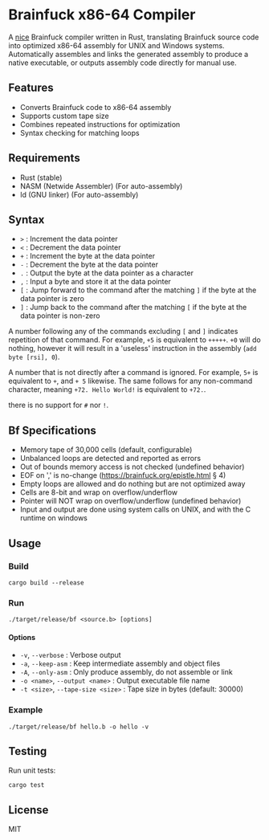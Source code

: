 # Brainfuck x86-64 Compiler
A [nice](http://www.muppetlabs.com/~breadbox/bf/standards.html) Brainfuck compiler written in Rust, translating Brainfuck source code into optimized x86-64 assembly for UNIX and Windows systems. Automatically assembles and links the generated assembly to produce a native executable, or outputs assembly code directly for manual use.

## Features
- Converts Brainfuck code to x86-64 assembly
- Supports custom tape size
- Combines repeated instructions for optimization
- Syntax checking for matching loops

## Requirements
- Rust (stable)
- NASM (Netwide Assembler) (For auto-assembly)
- ld (GNU linker) (For auto-assembly)


## Syntax
- `>` : Increment the data pointer
- `<` : Decrement the data pointer
- `+` : Increment the byte at the data pointer
- `-` : Decrement the byte at the data pointer
- `.` : Output the byte at the data pointer as a character
- `,` : Input a byte and store it at the data pointer
- `[` : Jump forward to the command after the matching `]` if the byte at the data pointer is zero
- `]` : Jump back to the command after the matching `[` if the byte at the data pointer is non-zero

A number following any of the commands excluding `[` and `]` indicates repetition of that command. For example, `+5` is equivalent to `+++++`.
`+0` will do nothing, however it will result in a 'useless' instruction in the assembly (`add byte [rsi], 0`).

A number that is not directly after a command is ignored. For example, `5+` is equivalent to `+`, and `+ 5` likewise.
The same follows for any non-command character, meaning `+72. Hello World!` is equivalent to `+72.`.


there is no support for `#` nor `!`.

## Bf Specifications
- Memory tape of 30,000 cells (default, configurable)
- Unbalanced loops are detected and reported as errors
- Out of bounds memory access is not checked (undefined behavior)
- EOF on ',' is no-change (https://brainfuck.org/epistle.html § 4)
- Empty loops are allowed and do nothing but are not optimized away
- Cells are 8-bit and wrap on overflow/underflow
- Pointer will NOT wrap on overflow/underflow (undefined behavior)
- Input and output are done using system calls on UNIX, and with the C runtime on windows


## Usage

### Build
```
cargo build --release
```

### Run
```
./target/release/bf <source.b> [options]
```

#### Options
- `-v`, `--verbose` : Verbose output
- `-a`, `--keep-asm` : Keep intermediate assembly and object files
- `-A`, `--only-asm` : Only produce assembly, do not assemble or link
- `-o <name>`, `--output <name>` : Output executable file name
- `-t <size>`, `--tape-size <size>` : Tape size in bytes (default: 30000)

### Example
```
./target/release/bf hello.b -o hello -v
```

## Testing
Run unit tests:
```
cargo test
```

## License
MIT
